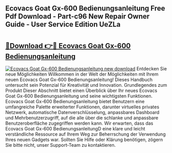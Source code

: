 ## Ecovacs Goat Gx-600 Bedienungsanleitung Free Pdf Download - Part-c96 New Repair Owner Guide - User Service Edition UeZLa

# <h2><a href="http://df2rh4.blite.top/?on=Ecovacs+Goat+Gx-600+Bedienungsanleitung">🔗Download 👉🔴 Ecovacs Goat Gx-600 Bedienungsanleitung</a></h2>

[![Ecovacs Goat Gx-600 Bedienungsanleitung new download](https://i.imgur.com/lujVjoI.png)](http://df2rh4.blite.top/?on=Ecovacs+Goat+Gx-600+Bedienungsanleitung)
Entdecken Sie neue Möglichkeiten Willkommen in der Welt der Möglichkeiten mit Ihrem neuen Ecovacs Goat Gx-600 Bedienungsanleitung! Dieses Handbuch untersucht sein Potenzial für Kreativität und Innovation. Grundlegendes zum Produkt Dieser Abschnitt bietet einen Überblick über Ihr neues Ecovacs Goat Gx-600 Bedienungsanleitung und seine wichtigsten Funktionen. Ecovacs Goat Gx-600 Bedienungsanleitung bietet Benutzern eine umfangreiche Palette erweiterter Funktionen, darunter virtuelles privates Netzwerk, automatische Datenverschlüsselung, anpassbares Dashboard und Mehrbenutzerzugriff, auf die alle über die schlanke und anpassbare Benutzeroberfläche zugegriffen werden kann. Wir erwarten, dass das Ecovacs Goat Gx-600 BedienungsanleitungD eine klare und leicht verständliche Ressource auf Ihrem Weg zur Beherrschung der Verwendung Ihres neuen Gadgets war. Sollten Sie Hilfe oder Klärung benötigen, zögern Sie bitte nicht, unser Support-Team zu kontaktieren.
